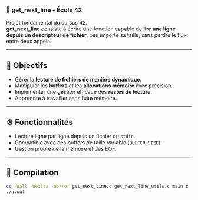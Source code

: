 ### 📜 get_next_line - École 42

Projet fondamental du cursus 42.  
**get_next_line** consiste à écrire une fonction capable de **lire une ligne depuis un descripteur de fichier**, peu importe sa taille, sans perdre le flux entre deux appels.

---

## 🎯 Objectifs
- Gérer la **lecture de fichiers de manière dynamique**.  
- Manipuler les **buffers** et les **allocations mémoire** avec précision.  
- Implémenter une gestion efficace des **restes de lecture**.  
- Apprendre à travailler sans fuite mémoire.

---

## ⚙️ Fonctionnalités
- Lecture ligne par ligne depuis un fichier ou `stdin`.  
- Compatible avec des buffers de taille variable (`BUFFER_SIZE`).  
- Gestion propre de la mémoire et des EOF.  

---

## 🧱 Compilation
```bash
cc -Wall -Wextra -Werror get_next_line.c get_next_line_utils.c main.c
./a.out
